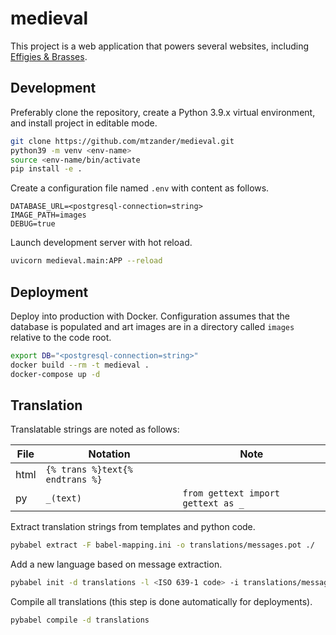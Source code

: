 # medieval

This project is a web application that powers several websites, including [Effigies & Brasses](https://effigiesandbrasses.com).

## Development

Preferably clone the repository, create a Python 3.9.x virtual environment, and install project in editable mode.

```bash
git clone https://github.com/mtzander/medieval.git
python39 -m venv <env-name>
source <env-name/bin/activate
pip install -e .
```

Create a configuration file named `.env` with content as follows.

```
DATABASE_URL=<postgresql-connection=string>
IMAGE_PATH=images
DEBUG=true
```

Launch development server with hot reload.

```bash
uvicorn medieval.main:APP --reload
```

## Deployment

Deploy into production with Docker. Configuration assumes that the database is populated and art images are in a directory called `images` relative to the code root.

```bash
export DB="<postgresql-connection=string>"
docker build --rm -t medieval .
docker-compose up -d
```

## Translation

Translatable strings are noted as follows:

| File | Notation | Note |
|------|----------|------|
| html | `{% trans %}text{% endtrans %}` |
| py | `_(text)` | `from gettext import gettext as _` |


Extract translation strings from templates and python code.

```bash
pybabel extract -F babel-mapping.ini -o translations/messages.pot ./
```

Add a new language based on message extraction.

```bash
pybabel init -d translations -l <ISO 639-1 code> -i translations/messages.pot
```

Compile all translations (this step is done automatically for deployments).

```bash
pybabel compile -d translations
```
